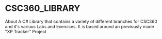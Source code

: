 # CSC360_LIBRARY
About A C# Library that contains a variety of different branches for CSC360 and it's various Labs and Exercises. It is based around an previously made "XP Tracker" Project
